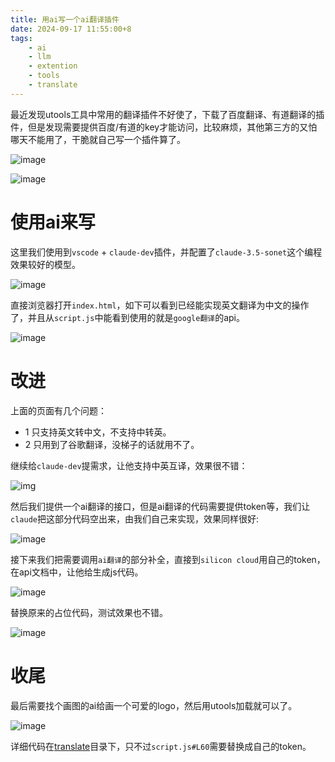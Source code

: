 ```yaml
---
title: 用ai写一个ai翻译插件
date: 2024-09-17 11:55:00+8
tags:
    - ai
    - llm
    - extention
    - tools
    - translate
---
```

最近发现utools工具中常用的翻译插件不好使了，下载了百度翻译、有道翻译的插件，但是发现需要提供百度/有道的key才能访问，比较麻烦，其他第三方的又怕哪天不能用了，干脆就自己写一个插件算了。

![image](https://i.imgur.com/C2yzFK3.png)

![image](https://i.imgur.com/Cw5adR0.png)
# 使用ai来写
这里我们使用到`vscode` + `claude-dev`插件，并配置了`claude-3.5-sonet`这个编程效果较好的模型。

![image](https://i.imgur.com/QHe9dpU.png)

直接浏览器打开`index.html`，如下可以看到已经能实现英文翻译为中文的操作了，并且从`script.js`中能看到使用的就是`google翻译`的api。

![image](https://i.imgur.com/Nk9BORo.gif)

# 改进
上面的页面有几个问题：
- 1 只支持英文转中文，不支持中转英。
- 2 只用到了谷歌翻译，没梯子的话就用不了。

继续给`claude-dev`提需求，让他支持中英互译，效果很不错：

![img](https://i.imgur.com/L9L0550.gif)

然后我们提供一个ai翻译的接口，但是ai翻译的代码需要提供token等，我们让`claude`把这部分代码空出来，由我们自己来实现，效果同样很好:

![image](https://i.imgur.com/VLf4lW3.png)

接下来我们把需要调用`ai翻译`的部分补全，直接到`silicon cloud`用自己的token，在api文档中，让他给生成js代码。

![image](https://i.imgur.com/rvHIJ86.png)

替换原来的占位代码，测试效果也不错。

![image](https://i.imgur.com/JGDFxoH.png)

# 收尾
最后需要找个画图的ai给画一个可爱的logo，然后用utools加载就可以了。

![image](https://i.imgur.com/Ll5Qqhe.gif)

详细代码在[translate](https://github.com/sunwu51/notebook/tree/master/24.09/translate)目录下，只不过`script.js#L60`需要替换成自己的token。